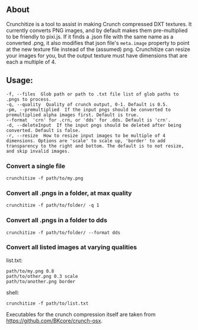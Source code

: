 ## About
Crunchitize is a tool to assist in making Crunch compressed DXT textures. It currently converts PNG images, and by default makes them pre-multiplied to be friendly to pixi.js. If it finds a .json file with the same name as a converted .png, it also modifies that json file's `meta.image` property to point at the new texture file instead of the (assumed) png. Crunchitize can resize your images for you, but the output texture must have dimensions that are each a multiple of 4.
## Usage:
    -f, --files  Glob path or path to .txt file list of glob paths to .pngs to process.
    -q, --quality  Quality of crunch output, 0-1. Default is 0.5.
    -pm, --premultiplied  If the input pngs should be converted to premultiplied alpha images first. Default is true.
    --format  'crn' for .crn, or 'dds' for .dds. Default is 'crn'.
    -d, --deleteInput  If the input pngs should be deleted after being converted. Default is false.
    -r, --resize  How to resize input images to be multiple of 4 dimensions. Options are 'scale' to scale up, 'border' to add transparency to the right and bottom. The default is to not resize, and skip invalid images.
### Convert a single file
```
crunchitize -f path/to/my.png
```
### Convert all .pngs in a folder, at max quality
```
crunchitize -f path/to/folder/ -q 1
```
### Convert all .pngs in a folder to dds
```
crunchitize -f path/to/folder/ --format dds
```
### Convert all listed images at varying qualities
list.txt:
```
path/to/my.png 0.8
path/to/other.png 0.3 scale
path/to/another.png border
```
shell:
```
crunchitize -f path/to/list.txt
```

Executables for the crunch compression itself are taken from https://github.com/BKcore/crunch-osx.
